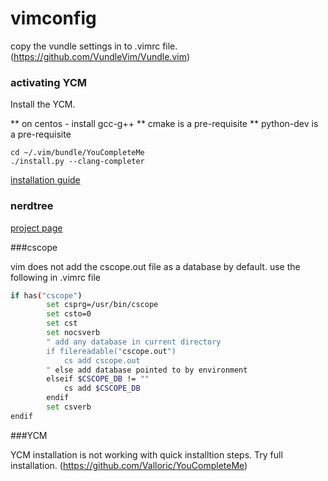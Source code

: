 # vimconfig

copy the vundle settings in to .vimrc file.
(https://github.com/VundleVim/Vundle.vim)


### activating YCM

Install the YCM.

** on centos - install gcc-g++
** cmake is a pre-requisite
** python-dev is a pre-requisite
```
cd ~/.vim/bundle/YouCompleteMe
./install.py --clang-completer
```
[installation guide](https://github.com/Valloric/YouCompleteMe#ubuntu-linux-x64-installation)


### nerdtree

[project page](https://github.com/scrooloose/nerdtree)


###cscope

vim does not add the cscope.out file as a database by default. use the following in
.vimrc file
```bash
if has("cscope")
        set csprg=/usr/bin/cscope
        set csto=0
        set cst 
        set nocsverb
        " add any database in current directory
        if filereadable("cscope.out")
            cs add cscope.out
        " else add database pointed to by environment
        elseif $CSCOPE_DB != ""
            cs add $CSCOPE_DB
        endif
        set csverb
endif
```




###YCM

YCM installation is not working with quick installtion steps. Try full installation.
(https://github.com/Valloric/YouCompleteMe)
